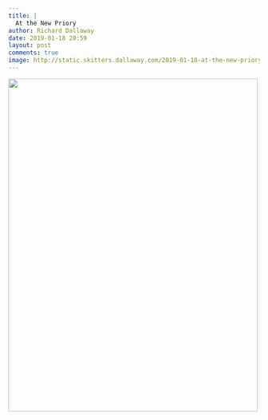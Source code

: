 ```yaml
---
title: |
  At the New Priory
author: Richard Dallaway
date: 2019-01-18 20:59
layout: post
comments: true
image: http://static.skitters.dallaway.com/2019-01-18-at-the-new-priory-thumb-1-IMG_7413.jpg
---
```


<div>
        <a href="http://static.skitters.dallaway.com/2019-01-18-at-the-new-priory-fullsize-1-IMG_7413.jpg">
          <img src="http://static.skitters.dallaway.com/2019-01-18-at-the-new-priory-thumb-1-IMG_7413.jpg" width="500" height="667"/>
        </a>
      </div>



  

      